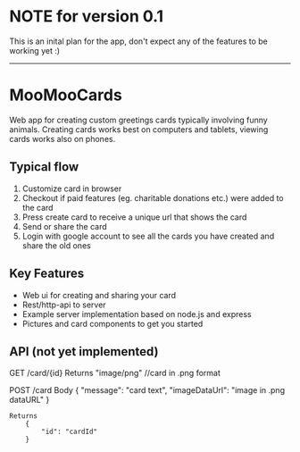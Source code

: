 # NOTE for version 0.1
This is an inital plan for the app, don't expect any of the features to be working yet :)

---

# MooMooCards

Web app for creating custom greetings cards typically involving funny animals. Creating cards works best on computers and tablets, viewing cards works also on phones.

## Typical flow

1. Customize card in browser
2. Checkout if paid features (eg. charitable donations etc.) were added to the card
3. Press create card to receive a unique url that shows the card
4. Send or share the card
5. Login with google account to see all the cards you have created and share the old ones

## Key Features

* Web ui for creating and sharing your card
* Rest/http-api to server
* Example server implementation based on node.js and express
* Pictures and card components to get you started

## API (not yet implemented)

GET /card/{id}
	Returns 
		"image/png" //card in .png format

POST /card
	Body
		{
			"message": "card text",
			"imageDataUrl": "image in .png dataURL"
		}

	Returns
		{
			"id": "cardId"
		}
